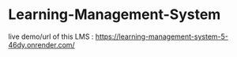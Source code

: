 ﻿# Learning-Management-System

 live demo/url of this LMS :  https://learning-management-system-5-46dy.onrender.com/

